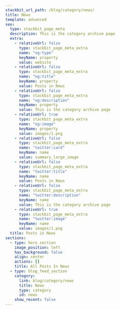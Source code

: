 ```yaml
---
stackbit_url_path: /blog/category/news/
title: News
template: advanced
seo:
  type: stackbit_page_meta
  description: This is the category archive page
  extra:
    - relativeUrl: false
      type: stackbit_page_meta_extra
      name: "og:type"
      keyName: property
      value: website
    - relativeUrl: false
      type: stackbit_page_meta_extra
      name: "og:title"
      keyName: property
      value: Posts in News
    - relativeUrl: false
      type: stackbit_page_meta_extra
      name: "og:description"
      keyName: property
      value: This is the category archive page
    - relativeUrl: true
      type: stackbit_page_meta_extra
      name: "og:image"
      keyName: property
      value: images/1.png
    - relativeUrl: false
      type: stackbit_page_meta_extra
      name: "twitter:card"
      keyName: name
      value: summary_large_image
    - relativeUrl: false
      type: stackbit_page_meta_extra
      name: "twitter:title"
      keyName: name
      value: Posts in News
    - relativeUrl: false
      type: stackbit_page_meta_extra
      name: "twitter:description"
      keyName: name
      value: This is the category archive page
    - relativeUrl: true
      type: stackbit_page_meta_extra
      name: "twitter:image"
      keyName: name
      value: images/1.png
  title: Posts in News
sections:
  - type: hero_section
    image_position: left
    has_background: false
    align: center
    actions: []
    title: All Posts In News
  - type: blog_feed_section
    category:
      link: blog/category/news
      title: News
      type: category
      id: news
    show_recent: false
---
```

